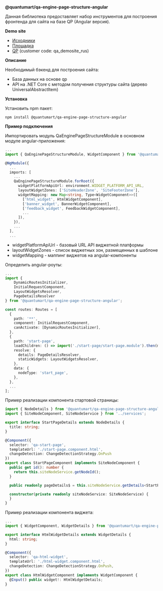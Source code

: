 **@quantumart/qa-engine-page-structure-angular**

Данная библиотека предоставляет набор инструментов для построения фронтенда для сайта на базе QP (Angular версия).

**Demo site**
* [Исходники](https://tfs.dev.qsupport.ru/tfs/QuantumartCollection/QA.Core/_git/QA.Engine.Demosite)
* [Площадка](http://demositerus.dev.qsupport.ru/)
* [QP](https://qp.dev.qsupport.ru/) (customer code: qa_demosite_rus)

**Описание**

Необходимый бэкенд для построения сайта:
* База данных на основе qp
* API на .NET Core с методом получения структуры сайта (дерево UniversalAbstractItem)
 
**Установка**
           
Установить npm пакет:

```npm install @quantumart/qa-engine-page-structure-angular```

**Пример подключения**

Импортировать модуль QaEnginePageStructureModule в основном модуле angular-приложения:
```typescript
...
import { QaEnginePageStructureModule, WidgetComponent } from '@quantumart/qa-engine-page-structure-angular';

@NgModule({
  ...  
  imports: [
    ...
    QaEnginePageStructureModule.forRoot({
      widgetPlatformApiUrl: environment.WIDGET_PLATFORM_API_URL,
      layoutWidgetZones: ['SiteHeaderZone', 'SiteFooterZone'],
      widgetMapping: new Map<string, Type<WidgetComponent>>([
        ['html_widget', HtmlWidgetComponent],
        ['banner_widget', BannerWidgetComponent],
        ['feedback_widget', FeedbackWidgetComponent],
        ...
      ]),
    }), 
    ...  
  ],
  ...
```
* widgetPlatformApiUrl - базовый URL API виджетной платформы
* layoutWidgetZones - список виджетных зон, размещенных в шаблоне
* widgetMapping - маппинг виджетов на angular-компоненты  

Определить angular-роуты:

```typescript
...
import {
    DynamicRoutesInitializer,
    InitialRequestComponent,
    LayoutWidgetsResolver,
    PageDetailsResolver
} from '@quantumart/qa-engine-page-structure-angular';

const routes: Routes = [
  {
    path: '**',
    component: InitialRequestComponent,
    canActivate: [DynamicRoutesInitializer],
  },
  {
    path: 'start-page',
    loadChildren: () => import('./start-page/start-page.module').then(m => m.StartPageModule),
    resolve: {
      details: PageDetailsResolver,
      staticWidgets: LayoutWidgetsResolver,
    },
    data: {
      nodeType: 'start_page',
    },
  },
  ...
];

``` 
Пример реализации компонента стартовой страницы: 

```typescript
import { NodeDetails } from '@quantumart/qa-engine-page-structure-angular';
import { SiteNodeComponent, SiteNodeService } from '../services';

export interface StartPageDetails extends NodeDetails {
  title: string;
}

@Component({
  selector: 'qa-start-page',
  templateUrl: './start-page.component.html',
  changeDetection: ChangeDetectionStrategy.OnPush
})
export class StartPageComponent implements SiteNodeComponent {
  public get id(): number {
    return this.siteNodeService.getNodeId();
  }

  public readonly pageDetails$ = this.siteNodeService.getDetails<StartPageDetails>();

  constructor(private readonly siteNodeService: SiteNodeService) {
  }
}

```
Пример реализации компонента виджета:
```typescript
...
import { WidgetComponent, WidgetDetails } from '@quantumart/qa-engine-page-structure-angular';

export interface HtmlWidgetDetails extends WidgetDetails {
  html: string;
}

@Component({
  selector: 'qa-html-widget',
  templateUrl: './html-widget.component.html',
  changeDetection: ChangeDetectionStrategy.OnPush,
})
export class HtmlWidgetComponent implements WidgetComponent {
  @Input() public widget!: HtmlWidgetDetails;
}

```
